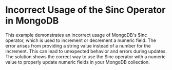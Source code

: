 # Incorrect Usage of the $inc Operator in MongoDB
This example demonstrates an incorrect usage of MongoDB's $inc operator, which is used to increment or decrement a numeric field.  The error arises from providing a string value instead of a number for the increment. This can lead to unexpected behavior and errors during updates.
The solution shows the correct way to use the $inc operator with a numeric value to properly update numeric fields in your MongoDB collection.